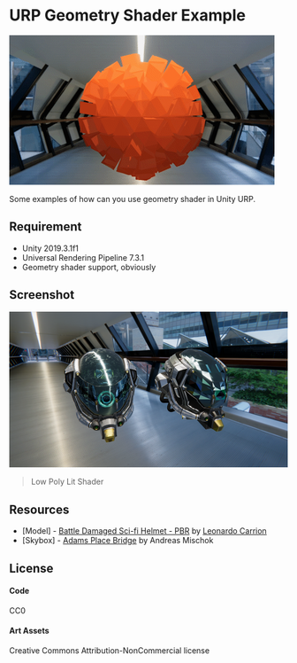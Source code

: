 # URP Geometry Shader Example
![](/Images/animated-extrusion.gif)

Some examples of how can you use geometry shader in Unity URP.

## Requirement
- Unity 2019.3.1f1
- Universal Rendering Pipeline 7.3.1
- Geometry shader support, obviously

## Screenshot
![](/Images/screenshots-lowpoly.png)
> Low Poly Lit Shader

## Resources
- [Model] - [Battle Damaged Sci-fi Helmet - PBR](https://github.com/KhronosGroup/glTF-Sample-Models/tree/master/2.0/DamagedHelmet) by [Leonardo Carrion](https://sketchfab.com/theblueturtle_)
- [Skybox] - [Adams Place Bridge](https://hdrihaven.com/hdri/?h=lebombo) by Andreas Mischok

## License
#### Code
CC0

#### Art Assets
Creative Commons Attribution-NonCommercial license
